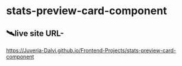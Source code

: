 # stats-preview-card-component



## 🛰️live site URL- 
 https://Juveria-Dalvi.github.io/Frontend-Projects/stats-preview-card-component
